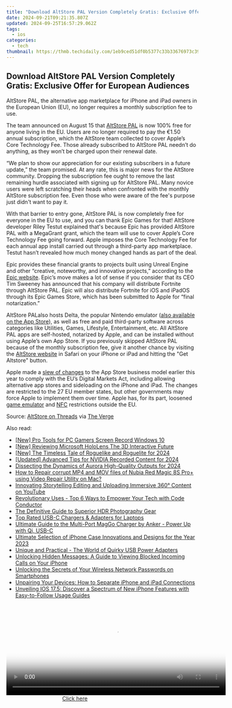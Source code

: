 ```yaml
---
title: "Download AltStore PAL Version Completely Gratis: Exclusive Offer for European Audiences"
date: 2024-09-21T09:21:35.807Z
updated: 2024-09-25T16:57:29.062Z
tags:
  - ios
categories:
  - tech
thumbnail: https://thmb.techidaily.com/1eb9ced51df0b5377c33b33676973c39490da0549a761ceba775a1dae7d61065.jpg
---
```


## Download AltStore PAL Version Completely Gratis: Exclusive Offer for European Audiences

AltStore PAL, the alternative app marketplace for iPhone and iPad owners in the European Union (EU), no longer requires a monthly subscription fee to use.

 The team announced on August 15 that [AltStore PAL](http://altstore.io) is now 100% free for anyone living in the EU. Users are no longer required to pay the €1.50 annual subscription, which the AltStore team collected to cover Apple’s Core Technology Fee. Those already subscribed to AltStore PAL needn’t do anything, as they won’t be charged upon their renewal date.

 “We plan to show our appreciation for our existing subscribers in a future update,” the team promised. At any rate, this is major news for the AltStore community. Dropping the subscription fee ought to remove the last remaining hurdle associated with signing up for AltStore PAL. Many novice users were left scratching their heads when confronted with the monthly AltStore subscription fee. Even those who were aware of the fee's purpose just didn't want to pay it.

 With that barrier to entry gone, AltStore PAL is now completely free for everyone in the EU to use, and you can thank Epic Games for that! AltStore developer Riley Testut explained that's because Epic has provided AltStore PAL with a MegaGrant grant, which the team will use to cover Apple’s Core Technology Fee going forward. Apple imposes the Core Technology Fee for each annual app install carried out through a third-party app marketplace. Testut hasn’t revealed how much money changed hands as part of the deal.

 Epic provides these financial grants to projects built using Unreal Engine and other “creative, noteworthy, and innovative projects,” according to the [Epic website](https://enterprise.unrealengine.com/megagrants). Epic’s move makes a lot of sense if you consider that its CEO Tim Sweeney has announced that his company will distribute Fortnite through AltStore PAL. Epic will also distribute Fortnite for iOS and iPadOS through its Epic Games Store, which has been submitted to Apple for “final notarization.”

 AltStore PALalso hosts Delta, the popular Nintendo emulator ([also available on the App Store](https://tech-revival.techidaily.com/gptzeros-role-spotlight-on-ai-generated-literature/)), as well as free and paid third-party software across categories like Utilities, Games, Lifestyle, Entertainment, etc. All AltStore PAL apps are self-hosted, notarized by Apple, and can be installed without using Apple’s own App Store. If you previously skipped AltStore PAL because of the monthly subscription fee, give it another chance by visiting the [AltStore website](https://altstore.io) in Safari on your iPhone or iPad and hitting the "Get Altstore" button.

 Apple made a [slew of changes](https://article-files.techidaily.com/2024-approved-the-essential-guide-to-iphone-reflections-in-landscapes/) to the App Store business model earlier this year to comply with the EU’s Digital Markets Act, including allowing alternative app stores and sideloading on the iPhone and iPad. The changes are restricted to the 27 EU member states, but other governments may force Apple to implement them over time. Apple has, for its part, loosened [game emulator](https://tech-revival.techidaily.com/no-budget-no-barrier-to-adventure-find-your-plan-with-these-7-free-apps/) and [NFC](https://extra-information.techidaily.com/new-copyright-conduct-for-instagram-artists/) restrictions outside the EU.

 Source: [AltStore on Threads](https://www.threads.net/@altstoreio/post/C-qieIXIABx) via [The Verge](https://www.theverge.com/2024/8/14/24220623/altstore-pal-third-party-app-store-drops-subscription-epic-grant)

<ins class="adsbygoogle"
     style="display:block"
     data-ad-format="autorelaxed"
     data-ad-client="ca-pub-7571918770474297"
     data-ad-slot="1223367746"></ins>

<ins class="adsbygoogle"
     style="display:block"
     data-ad-client="ca-pub-7571918770474297"
     data-ad-slot="8358498916"
     data-ad-format="auto"
     data-full-width-responsive="true"></ins>

<span class="atpl-alsoreadstyle">Also read:</span>
<div><ul>
<li><a href="https://video-capture.techidaily.com/new-pro-tools-for-pc-gamers-screen-record-windows-10/"><u>[New] Pro Tools for PC Gamers Screen Record Windows 10</u></a></li>
<li><a href="https://extra-guidance.techidaily.com/new-reviewing-microsoft-hololens-the-3d-interactive-future/"><u>[New] Reviewing Microsoft HoloLens The 3D Interactive Future</u></a></li>
<li><a href="https://screen-activity-recording.techidaily.com/new-the-timeless-tale-of-roguelike-and-roguelite-for-2024/"><u>[New] The Timeless Tale of Roguelike and Roguelite for 2024</u></a></li>
<li><a href="https://screen-sharing-recording.techidaily.com/updated-advanced-tips-for-nvidia-recorded-content-for-2024/"><u>[Updated] Advanced Tips for NVIDIA Recorded Content for 2024</u></a></li>
<li><a href="https://article-tips.techidaily.com/dissecting-the-dynamics-of-aurora-high-quality-outputs-for-2024/"><u>Dissecting the Dynamics of Aurora High-Quality Outputs for 2024</u></a></li>
<li><a href="https://blog-min.techidaily.com/how-to-repair-corrupt-mp4-and-mov-files-of-nubia-red-magic-8s-proplus-using-video-repair-utility-on-mac-by-stellar-video-repair-mobile-video-repair/"><u>How to Repair corrupt MP4 and MOV files of Nubia Red Magic 8S Pro+ using Video Repair Utility on Mac?</u></a></li>
<li><a href="https://youtube-video-recordings.techidaily.com/innovating-storytelling-editing-and-uploading-immersive-360-content-on-youtube/"><u>Innovating Storytelling Editing and Uploading Immersive 360° Content on YouTube</u></a></li>
<li><a href="https://tech-haven.techidaily.com/revolutionary-uses-top-6-ways-to-empower-your-tech-with-code-conductor/"><u>Revolutionary Uses - Top 6 Ways to Empower Your Tech with Code Conductor</u></a></li>
<li><a href="https://extra-tips.techidaily.com/the-definitive-guide-to-superior-hdr-photography-gear/"><u>The Definitive Guide to Superior HDR Photography Gear</u></a></li>
<li><a href="https://os-tips.techidaily.com/top-rated-usb-c-chargers-and-adapters-for-laptops/"><u>Top Rated USB-C Chargers & Adapters for Laptops</u></a></li>
<li><a href="https://os-tips.techidaily.com/ultimate-guide-to-the-multi-port-maggo-charger-by-anker-power-up-with-qi-usb-c/"><u>Ultimate Guide to the Multi-Port MagGo Charger by Anker - Power Up with Qi, USB-C</u></a></li>
<li><a href="https://os-tips.techidaily.com/ultimate-selection-of-iphone-case-innovations-and-designs-for-the-year-2023/"><u>Ultimate Selection of iPhone Case Innovations and Designs for the Year 2023</u></a></li>
<li><a href="https://os-tips.techidaily.com/unique-and-practical-the-world-of-quirky-usb-power-adapters/"><u>Unique and Practical - The World of Quirky USB Power Adapters</u></a></li>
<li><a href="https://os-tips.techidaily.com/unlocking-hidden-messages-a-guide-to-viewing-blocked-incoming-calls-on-your-iphone/"><u>Unlocking Hidden Messages: A Guide to Viewing Blocked Incoming Calls on Your iPhone</u></a></li>
<li><a href="https://os-tips.techidaily.com/unlocking-the-secrets-of-your-wireless-network-passwords-on-smartphones/"><u>Unlocking the Secrets of Your Wireless Network Passwords on Smartphones</u></a></li>
<li><a href="https://os-tips.techidaily.com/unpairing-your-devices-how-to-separate-iphone-and-ipad-connections/"><u>Unpairing Your Devices: How to Separate iPhone and iPad Connections</u></a></li>
<li><a href="https://os-tips.techidaily.com/unveiling-ios-175-discover-a-spectrum-of-new-iphone-features-with-easy-to-follow-usage-guides/"><u>Unveiling IOS 17.5: Discover a Spectrum of New iPhone Features with Easy-to-Follow Usage Guides</u></a></li>
</ul></div>

<!-- affiliate ads begin -->
<span id="1983473">
					<video width="576" height="240" style="cursor:pointer"
           poster="//a.impactradius-go.com/display-clicktoplayimage/1983473.png"
           onclick="if(!this.playClicked){this.play();this.setAttribute('controls',true);this.playClicked=true;}">
	   <source src="//a.impactradius-go.com/display-ad/22993-1983473">
	   <img src="//a.impactradius-go.com/display-clicktoplayimage/1983473.png" style="border: none; height: 100%; width: 100%; object-fit: contain">
	</video>
	<div style="width:360px;text-align:center"><a href="javascript:window.open(decodeURIComponent('https%3A%2F%2Fhomestyler.sjv.io%2Fc%2F5597632%2F1983473%2F22993'), '_blank');void(0);">Click here</a></div>
</span>
<img height="0" width="0" src="https://imp.pxf.io/i/5597632/1983473/22993" style="position:absolute;visibility:hidden;" border="0" />
<!-- affiliate ads end -->

